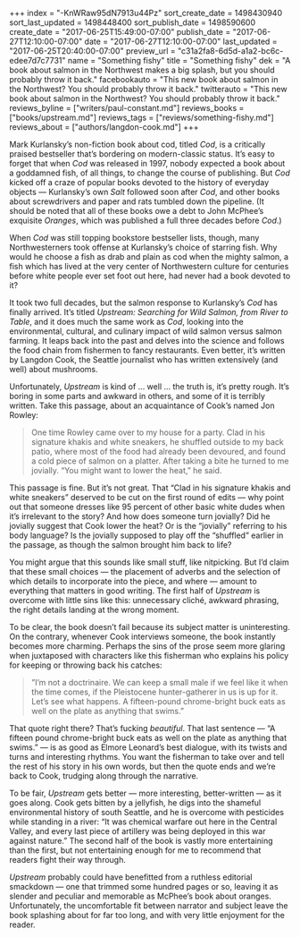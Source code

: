+++
index = "-KnWRaw95dN7913u44Pz"
sort_create_date = 1498430940
sort_last_updated = 1498448400
sort_publish_date = 1498590600
create_date = "2017-06-25T15:49:00-07:00"
publish_date = "2017-06-27T12:10:00-07:00"
date = "2017-06-27T12:10:00-07:00"
last_updated = "2017-06-25T20:40:00-07:00"
preview_url = "c31a2fa8-6d5d-a1a2-bc6c-edee7d7c7731"
name = "Something fishy"
title = "Something fishy"
dek = "A book about salmon in the Northwest makes a big splash, but you should probably throw it back."
facebookauto = "This new book about salmon in the Northwest? You should probably throw it back."
twitterauto = "This new book about salmon in the Northwest? You should probably throw it back."
reviews_byline = ["writers/paul-constant.md"]
reviews_books = ["books/upstream.md"]
reviews_tags = ["reviews/something-fishy.md"]
reviews_about = ["authors/langdon-cook.md"]
+++

Mark Kurlansky’s non-fiction book about cod, titled *Cod*, is a critically praised bestseller that’s bordering on modern-classic status. It’s easy to forget that when *Cod* was released in 1997, nobody expected a book about a goddamned fish, of all things, to change the course of publishing. But *Cod* kicked off a craze of popular books devoted to the history of everyday objects — Kurlansky’s own *Salt* followed soon after *Cod*, and other books about screwdrivers and paper and rats tumbled down the pipeline. (It should be noted that all of these books owe a debt to John McPhee’s exquisite *Oranges*, which was published a full three decades before *Cod*.)

When *Cod* was still topping bookstore bestseller lists, though, many Northwesterners took offense at Kurlansky’s choice of starring fish. Why would he choose a fish as drab and plain as cod when the mighty salmon, a fish which has lived at the very center of Northwestern culture for centuries before white people ever set foot out here, had never had a book devoted to it?

It took two full decades, but the salmon response to Kurlansky’s *Cod* has finally arrived. It’s titled *Upstream: Searching for Wild Salmon, from River to Table*, and it does much the same work as *Cod*, looking into the environmental, cultural, and culinary impact of wild salmon versus salmon farming. It leaps back into the past and delves into the science and follows the food chain from fishermen to fancy restaurants. Even better, it’s written by Langdon Cook, the Seattle journalist who has written extensively (and well) about mushrooms.

Unfortunately, *Upstream* is kind of ... well ... the truth is, it’s pretty rough. It’s boring in some parts and awkward in others, and some of it is terribly written. Take this passage, about an acquaintance of Cook’s named Jon Rowley:

<blockquote>One time Rowley came over to my house for a party. Clad in his signature khakis and white sneakers, he shuffled outside to my back patio, where most of the food had already been devoured, and found a cold piece of salmon on a platter. After taking a bite he turned to me jovially. “You might want to lower the heat,” he said.</blockquote>

This passage is fine. But it’s not great. That “Clad in his signature khakis and white sneakers” deserved to be cut on the first round of edits — why point out that someone dresses like 95 percent of other basic white dudes when it’s irrelevant to the story?  And how does someone turn jovially? Did he jovially suggest that Cook lower the heat? Or is the “jovially” referring to his body language? Is the jovially supposed to play off the “shuffled” earlier in the passage, as though the salmon brought him back to life?

You might argue that this sounds like small stuff, like nitpicking. But I’d claim that these small choices — the placement of adverbs and the selection of which details to incorporate into the piece, and where — amount to everything that matters in good writing. The first half of *Upstream* is overcome with little sins like this: unnecessary cliché, awkward phrasing, the right details landing at the wrong moment.

To be clear, the book doesn’t fail because its subject matter is uninteresting. On the contrary, whenever Cook interviews someone, the book instantly becomes more charming. Perhaps the sins of the prose seem more glaring when juxtaposed with characters like this fisherman who explains his policy for keeping or throwing back his catches:

<blockquote>”I’m not a doctrinaire. We can keep a small male if we feel like it when the time comes, if the Pleistocene hunter-gatherer in us is up for it. Let’s see what happens. A fifteen-pound chrome-bright buck eats as well on the plate as anything that swims.”</blockquote>

That quote right there? That’s fucking *beautiful*. That last sentence — “A fifteen pound chrome-bright buck eats as well on the plate as anything that swims.” — is as good as Elmore Leonard’s best dialogue, with its twists and turns and interesting rhythms. You want the fisherman to take over and tell the rest of his story in his own words, but then the quote ends and we’re back to Cook, trudging along through the narrative.

To be fair, *Upstream* gets better — more interesting, better-written — as it goes along. Cook gets bitten by a jellyfish, he digs into the shameful environmental history of south Seattle, and he is overcome with pesticides while standing in a river: “It was chemical warfare out here in the Central Valley, and every last piece of artillery was being deployed in this war against nature.” The second half of the book is vastly more entertaining than the first, but not entertaining enough for me to recommend that readers fight their way through.

*Upstream* probably could have benefitted from a ruthless editorial smackdown — one that trimmed some hundred pages or so, leaving it as slender and peculiar and memorable as McPhee’s book about oranges. Unfortunately, the uncomfortable fit between narrator and subject leave the book splashing about for far too long, and with very little enjoyment for the reader.